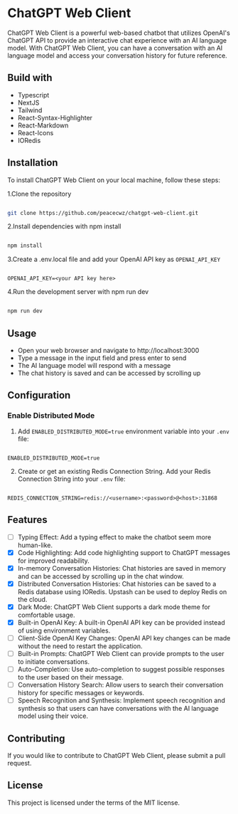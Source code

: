 # ChatGPT Web Client

ChatGPT Web Client is a powerful web-based chatbot that utilizes OpenAI's ChatGPT API to provide an interactive chat experience with an AI language model. With ChatGPT Web Client, you can have a conversation with an AI language model and access your conversation history for future reference.

## Build with

- Typescript
- NextJS
- Tailwind
- React-Syntax-Highlighter
- React-Markdown
- React-Icons
- IORedis

## Installation

To install ChatGPT Web Client on your local machine, follow these steps:

1.Clone the repository

```bash

git clone https://github.com/peacecwz/chatgpt-web-client.git

```

2.Install dependencies with npm install

```bash

npm install

```

3.Create a .env.local file and add your OpenAI API key as `OPENAI_API_KEY`

```env

OPENAI_API_KEY=<your API key here>

```

4.Run the development server with npm run dev

```bash

npm run dev

```

## Usage

- Open your web browser and navigate to http://localhost:3000
- Type a message in the input field and press enter to send
- The AI language model will respond with a message
- The chat history is saved and can be accessed by scrolling up

## Configuration

### Enable Distributed Mode

1. Add `ENABLED_DISTRIBUTED_MODE=true` environment variable into your `.env` file:

```env

ENABLED_DISTRIBUTED_MODE=true

```

2. Create or get an existing Redis Connection String. Add your Redis Connection String into your `.env` file:

```env

REDIS_CONNECTION_STRING=redis://<username>:<password>@<host>:31868

```

## Features

- [ ] Typing Effect: Add a typing effect to make the chatbot seem more human-like.
- [X] Code Highlighting: Add code highlighting support to ChatGPT messages for improved readability.
- [X] In-memory Conversation Histories: Chat histories are saved in memory and can be accessed by scrolling up in the chat window.
- [X] Distributed Conversation Histories: Chat histories can be saved to a Redis database using IORedis. Upstash can be used to deploy Redis on the cloud.
- [X] Dark Mode: ChatGPT Web Client supports a dark mode theme for comfortable usage.
- [X] Built-in OpenAI Key: A built-in OpenAI API key can be provided instead of using environment variables.
- [ ] Client-Side OpenAI Key Changes: OpenAI API key changes can be made without the need to restart the application.
- [ ] Built-in Prompts: ChatGPT Web Client can provide prompts to the user to initiate conversations.
- [ ] Auto-Completion: Use auto-completion to suggest possible responses to the user based on their message.
- [ ] Conversation History Search: Allow users to search their conversation history for specific messages or keywords.
- [ ] Speech Recognition and Synthesis: Implement speech recognition and synthesis so that users can have conversations with the AI language model using their voice.

## Contributing

If you would like to contribute to ChatGPT Web Client, please submit a pull request.

## License

This project is licensed under the terms of the MIT license.